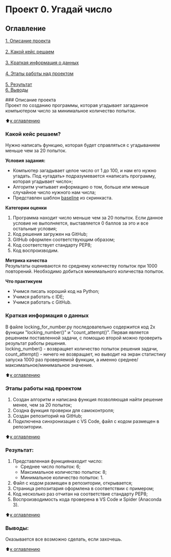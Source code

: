 # Проект 0. Угадай число

## Оглавление  
<a href ="#1">1. Описание проекта</a><br>   
<a href ="#2">2. Какой кейс решаем</a><br>    
<a href ="#3">3. Краткая информация о данных</a><br>  
<a href ="#4">4. Этапы работы над проектом</a><br>  
<a href ="#5">5. Результат</a><br>
<a href ="#6">6. Выводы</a><br>   

<a id = '1'>### Описание проекта</a>  
Проект по созданию программы, которая угадывает загаданное компьютером число за минимальное количество попыток.

:arrow_up:[к оглавлению](https://github.com/Jopel003/My_homework/tree/main/0.%20Loocking%20for%20number/README.md#Оглавление)


### Какой кейс решаем?    
Нужно написать функцию, которая будет справляться с угадыванием меньше чем за 20 попыток.

**Условия задания:**  
- Компьютер загадывает целое число от 1 до 100, и нам его нужно угадать. Под «угадать» подразумевается «написать программу, которая угадывает число»;
- Алгоритм учитывает информацию о том, больше или меньше случайное число нужного нам числа;
- Представлен шаблон [baseline](https://colab.research.google.com/drive/1RsvUGKzh47qpfi4B5mxYKSFBhHIypjZ3?usp=sharing) из скринкаста.

**Категории оценки**
1. Программа находит число меньше чем за 20 попыток. Если данное условие не выполняется, выставляется 0 баллов за это и все остальные условия;
2. Код решения загружен на GitHub;
3. GitHub оформлен соответствующим образом;
4. Код соответствует стандарту PEP8;
5. Код воспроизводим.

**Метрика качества**     
Результаты оцениваются по среднему количеству попыток при 1000 повторений. Необходимо добиться минимального количества попыток.

**Что практикуем**     
- Учимся писать хороший код на Python;
- Учимся работать с IDE;
- Учимся работать с GitHub.


### Краткая информация о данных
В файле locking_for_number.py последовательно содержится код 2х функции "locking_number()" и "count_attempt()". Первая является решением поставленной задачи, с помощью второй можно проверить результат работы решения.    
locking_number() - возвращяет количество попыток решения задачи,   
count_attempt() - ничего не возвращает, но выводит на экран статистику запуска 1000 раз проверяемой функции, а именно среднее/максимальное/минимальное значение.
  
:arrow_up:[к оглавлению](https://github.com/Jopel003/My_homework/tree/main/0.%20Loocking%20for%20number/README.md#Оглавление)


### Этапы работы над проектом  
1. Создан алгоритм и написана функция позволяющая найти решение менее, чем за 20 попыток;
2. Создна функция проверки для самоконтроля;
3. Создан репозиторий на GitHub;
4. Подключена синхронизация с VS Code, файл с кодом размещен в репозитории.

:arrow_up:[к оглавлению](https://github.com/Jopel003/My_homework/tree/main/0.%20Loocking%20for%20number/README.md#Оглавление)


### Результат:  
   1. Представленная функциянаходит число:
      - Среднее число попыток: 6;
      - Максимальное количество попыток: 8;
      - Минимальное количество попыток: 1.
   2. Файл с кодом размещен в репозитории, открывается;
   3. Страница репозитария оформлена в соответствии с примером;
   4. Код несколько раз отчитан на соответствие стандарту PEP8;
   5. Воспроизводимость кода проверена в VS Code и Spider (Anaconda 3).

:arrow_up:[к оглавлению](https://github.com/Jopel003/My_homework/tree/main/0.%20Loocking%20for%20number/README.md#Оглавление)


### Выводы:  
Оказывается все возможно сделать, если захочешь.

:arrow_up:[к оглавлению](https://github.com/Jopel003/My_homework/tree/main/0.%20Loocking%20for%20number/README.md#Оглавление)